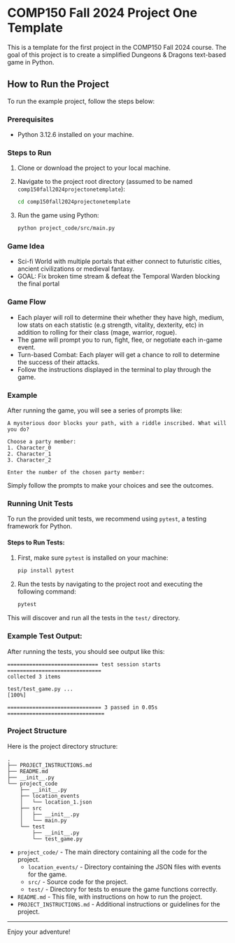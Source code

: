 # COMP150 Fall 2024 Project One Template

This is a template for the first project in the COMP150 Fall 2024 course. The goal of this project is to create a simplified Dungeons & Dragons text-based game in Python.

## How to Run the Project

To run the example project, follow the steps below:

### Prerequisites
- Python 3.12.6 installed on your machine.

### Steps to Run

1. Clone or download the project to your local machine.

2. Navigate to the project root directory (assumed to be named `comp150fall2024projectonetemplate`):

   ```bash
   cd comp150fall2024projectonetemplate
   ```

3. Run the game using Python:

   ```bash
   python project_code/src/main.py
   ```

### Game Idea
- Sci-fi World with multiple portals that either connect to futuristic cities, ancient civilizations or medieval fantasy. 
- GOAL: Fix broken time stream & defeat the Temporal Warden blocking the final portal


### Game Flow
- Each player will roll to determine their whether they have high, medium, low stats on each statistic (e.g strength, vitality, dexterity, etc) in addition to rolling for their class (mage, warrior, rogue). 
- The game will prompt you to run, fight, flee, or negotiate each in-game event. 
- Turn-based Combat: Each player will get a chance to roll to determine the success of their attacks.
- Follow the instructions displayed in the terminal to play through the game.

### Example

After running the game, you will see a series of prompts like:

```
A mysterious door blocks your path, with a riddle inscribed. What will you do?

Choose a party member:
1. Character_0
2. Character_1
3. Character_2

Enter the number of the chosen party member: 
```

Simply follow the prompts to make your choices and see the outcomes.

### Running Unit Tests

To run the provided unit tests, we recommend using `pytest`, a testing framework for Python.

#### Steps to Run Tests:

1. First, make sure `pytest` is installed on your machine:

   ```bash
   pip install pytest
   ```

2. Run the tests by navigating to the project root and executing the following command:

   ```bash
   pytest
   ```

This will discover and run all the tests in the `test/` directory.

### Example Test Output:

After running the tests, you should see output like this:

```
============================= test session starts ==============================
collected 3 items

test/test_game.py ...                                                     [100%]

============================== 3 passed in 0.05s ===============================
```

### Project Structure

Here is the project directory structure:

```
.
├── PROJECT_INSTRUCTIONS.md
├── README.md
├── __init__.py
└── project_code
    ├── __init__.py
    ├── location_events
    │   └── location_1.json
    ├── src
    │   ├── __init__.py
    │   └── main.py
    └── test
        ├── __init__.py
        └── test_game.py
```

- `project_code/` - The main directory containing all the code for the project.
    - `location_events/` - Directory containing the JSON files with events for the game.
    - `src/` - Source code for the project.
    - `test/` - Directory for tests to ensure the game functions correctly.
- `README.md` - This file, with instructions on how to run the project.
- `PROJECT_INSTRUCTIONS.md` - Additional instructions or guidelines for the project.

---

Enjoy your adventure!

